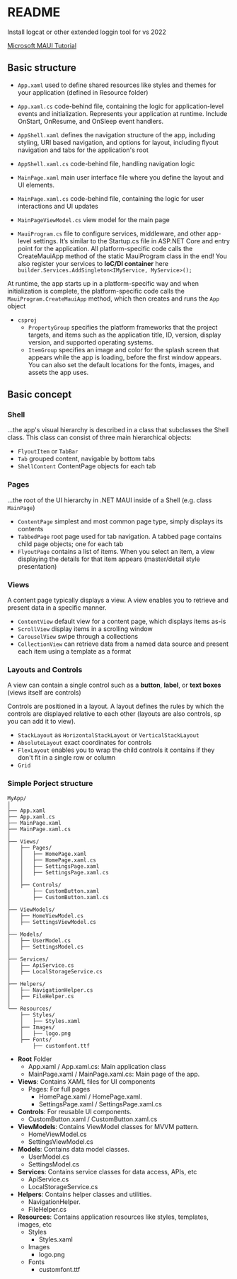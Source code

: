 ﻿# README

Install logcat or other extended loggin tool for vs 2022 


[Microsoft MAUI Tutorial](https://learn.microsoft.com/en-us/training/paths/build-apps-with-dotnet-maui/)

## Basic structure

- `App.xaml` used to define shared resources like styles and themes for your application (defined in Resource folder)
- `App.xaml.cs` code-behind file, containing the logic for application-level events and initialization. Represents your application at runtime. Include OnStart, OnResume, and OnSleep event handlers.

- `AppShell.xaml` defines the navigation structure of the app, including styling, URI based navigation, and options for layout, including flyout navigation and tabs for the application's root
- `AppShell.xaml.cs` code-behind file, handling navigation logic

- `MainPage.xaml` main user interface file where you define the layout and UI elements.
- `MainPage.xaml.cs` code-behind file, containing the logic for user interactions and UI updates
- `MainPageViewModel.cs` view model for the main page

- `MauiProgram.cs`  file to configure services, middleware, and other app-level settings. It’s similar to the Startup.cs file in ASP.NET Core and  entry point for the application. All platform-specific code calls the CreateMauiApp method of the static MauiProgram class in the end! You also register your services to **IoC/DI container** here `builder.Services.AddSingleton<IMyService, MyService>();`

At runtime, the app starts up in a platform-specific way and when initialization is complete, the platform-specific code calls the `MauiProgram.CreateMauiApp` method, which then creates and runs the `App` object

- `csproj`
	- `PropertyGroup` specifies the platform frameworks that the project targets, and items such as the application title, ID, version, display version, and supported operating systems.
	- `ItemGroup` specifies an image and color for the splash screen that appears while the app is loading, before the first window appears. You can also set the default locations for the fonts, images, and assets the app uses.

## Basic concept

### Shell

...the app's visual hierarchy is described in a class that subclasses the Shell class. This class can consist of three main hierarchical objects:

- `FlyoutItem` or `TabBar`
- `Tab` grouped content, navigable by bottom tabs
- `ShellContent` ContentPage objects for each tab

### Pages

...the root of the UI hierarchy in .NET MAUI inside of a Shell (e.g. class `MainPage`)

- `ContentPage` simplest and most common page type, simply displays its contents
- `TabbedPage` root page used for tab navigation. A tabbed page contains child page objects; one for each tab
- `FlyoutPage` contains a list of items. When you select an item, a view displaying the details for that item appears (master/detail style presentation)

### Views

A content page typically displays a view. A view enables you to retrieve and present data in a specific manner.

- `ContentView` default view for a content page, which displays items as-is
- `ScrollView` display items in a scrolling window
- `CarouselView` swipe through a collections
- `CollectionView` can retrieve data from a named data source and present each item using a template as a format

### Layouts and Controls

A view can contain a single control such as a **button**, **label**, or **text boxes** (views itself are controls)  

Controls are positioned in a layout. A layout defines the rules by which the controls are displayed relative to each other (layouts are also controls, sp you can add it to view).

- `StackLayout` as `HorizontalStackLayout` or `VerticalStackLayout`
- `AbsoluteLayout` exact coordinates for controls
- `FlexLayout` enables you to wrap the child controls it contains if they don't fit in a single row or column
- `Grid`

### Simple Porject structure

```
MyApp/
│
├── App.xaml
├── App.xaml.cs
├── MainPage.xaml
├── MainPage.xaml.cs
│
├── Views/
│   ├── Pages/
│   │   ├── HomePage.xaml
│   │   ├── HomePage.xaml.cs
│   │   ├── SettingsPage.xaml
│   │   ├── SettingsPage.xaml.cs
│   │
│   ├── Controls/
│       ├── CustomButton.xaml
│       ├── CustomButton.xaml.cs
│
├── ViewModels/
│   ├── HomeViewModel.cs
│   ├── SettingsViewModel.cs
│
├── Models/
│   ├── UserModel.cs
│   ├── SettingsModel.cs
│
├── Services/
│   ├── ApiService.cs
│   ├── LocalStorageService.cs
│
├── Helpers/
│   ├── NavigationHelper.cs
│   ├── FileHelper.cs
│
└── Resources/
    ├── Styles/
    │   ├── Styles.xaml
    ├── Images/
    │   ├── logo.png
    ├── Fonts/
        ├── customfont.ttf
```

- **Root** Folder
  - App.xaml / App.xaml.cs: Main application class
  - MainPage.xaml / MainPage.xaml.cs: Main page of the app.
- **Views**: Contains XAML files for UI components
  - Pages: For full pages
      - HomePage.xaml / HomePage.xaml.
      - SettingsPage.xaml / SettingsPage.xaml.cs
- **Controls**: For reusable UI components.
  - CustomButton.xaml / CustomButton.xaml.cs
- **ViewModels**: Contains ViewModel classes for MVVM pattern.
    - HomeViewModel.cs
    - SettingsViewModel.cs
- **Models**: Contains data model classes.
  - UserModel.cs
  - SettingsModel.cs
- **Services**: Contains service classes for data access, APIs, etc
  - ApiService.cs
  - LocalStorageService.cs
- **Helpers**: Contains helper classes and utilities.
    - NavigationHelper.
    - FileHelper.cs
- **Resources**: Contains application resources like styles, templates, images, etc
  - Styles
    - Styles.xaml
  - Images
    - logo.png
  - Fonts
    - customfont.ttf